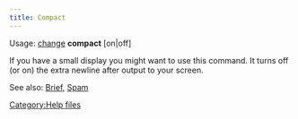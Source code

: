 ```yaml
---
title: Compact
---
```


Usage: [change](change "wikilink") **compact** \[on\|off\]

If you have a small display you might want to use this command. It turns
off (or on) the extra newline after output to your screen.

See also: [Brief](Brief "wikilink"), [Spam](Spam "wikilink")

[Category:Help files](Category:Help_files "wikilink")